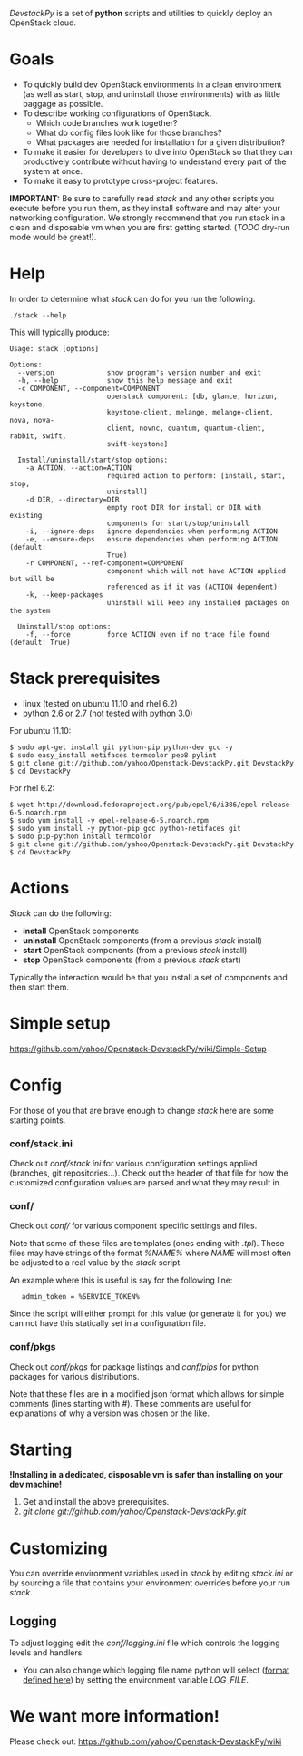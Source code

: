 *DevstackPy* is a set of **python** scripts and utilities to quickly deploy an OpenStack cloud.

# Goals

* To quickly build dev OpenStack environments in a clean environment (as well as start, stop, and uninstall those environments) with as little baggage as possible.
* To describe working configurations of OpenStack.
    * Which code branches work together? 
    * What do config files look like for those branches? 
    * What packages are needed for installation for a given distribution?
* To make it easier for developers to dive into OpenStack so that they can productively contribute without having to understand every part of the system at once.
* To make it easy to prototype cross-project features.

**IMPORTANT:** Be sure to carefully read *stack* and any other scripts you execute before you run them, as they install software and may alter your networking configuration.  We strongly recommend that you run stack in a clean and disposable vm when you are first getting started. (*TODO* dry-run mode would be great!).

# Help

In order to determine what *stack* can do for you run the following.

    ./stack --help
 
This will typically produce:
    
    Usage: stack [options]
    
    Options:
      --version             show program's version number and exit
      -h, --help            show this help message and exit
      -c COMPONENT, --component=COMPONENT
                            openstack component: [db, glance, horizon, keystone,
                            keystone-client, melange, melange-client, nova, nova-
                            client, novnc, quantum, quantum-client, rabbit, swift,
                            swift-keystone]
    
      Install/uninstall/start/stop options:
        -a ACTION, --action=ACTION
                            required action to perform: [install, start, stop,
                            uninstall]
        -d DIR, --directory=DIR
                            empty root DIR for install or DIR with existing
                            components for start/stop/uninstall
        -i, --ignore-deps   ignore dependencies when performing ACTION
        -e, --ensure-deps   ensure dependencies when performing ACTION (default:
                            True)
        -r COMPONENT, --ref-component=COMPONENT
                            component which will not have ACTION applied but will be
                            referenced as if it was (ACTION dependent)
        -k, --keep-packages
                            uninstall will keep any installed packages on the system
    
      Uninstall/stop options:
        -f, --force         force ACTION even if no trace file found (default: True)

# Stack prerequisites

* linux (tested on ubuntu 11.10 and rhel 6.2)
* python 2.6 or 2.7 (not tested with python 3.0)

For ubuntu 11.10:

    $ sudo apt-get install git python-pip python-dev gcc -y
    $ sudo easy_install netifaces termcolor pep8 pylint
    $ git clone git://github.com/yahoo/Openstack-DevstackPy.git DevstackPy
    $ cd DevstackPy

For rhel 6.2:

    $ wget http://download.fedoraproject.org/pub/epel/6/i386/epel-release-6-5.noarch.rpm
    $ sudo yum install -y epel-release-6-5.noarch.rpm
    $ sudo yum install -y python-pip gcc python-netifaces git
    $ sudo pip-python install termcolor
    $ git clone git://github.com/yahoo/Openstack-DevstackPy.git DevstackPy
    $ cd DevstackPy

# Actions

*Stack* can do the following:

* __install__ OpenStack components
* __uninstall__ OpenStack components (from a previous *stack* install)
* __start__ OpenStack components (from a previous *stack* install)
* __stop__ OpenStack components (from a previous *stack* start)

Typically the interaction would be that you install a set of components and then start them. 

# Simple setup

https://github.com/yahoo/Openstack-DevstackPy/wiki/Simple-Setup

# Config

For those of you that are brave enough to change *stack* here are some starting points.

###  conf/stack.ini

Check out *conf/stack.ini* for various configuration settings applied (branches, git repositories...).  Check out the header of that file for how the customized configuration values are parsed and what they may result in.

### conf/

Check out *conf/* for various component specific settings and files. 

Note that some of these files are templates (ones ending with *.tpl*).
These files may have strings of the format *%NAME%* where *NAME* will most often be adjusted to a real value by the *stack* script.  

An example where this is useful is say for the following line:

       admin_token = %SERVICE_TOKEN% 

Since the script will either prompt for this value (or generate it for you) we can not have this statically set in a configuration file. 

### conf/pkgs

Check out *conf/pkgs* for package listings and *conf/pips* for python packages for various distributions. 

Note that these files are in a modified json format which allows for simple comments (lines starting with *#*). These comments are useful for explanations of why a version was chosen or the like.

# Starting

**!Installing in a dedicated, disposable vm is safer than installing on your dev machine!**

1. Get and install the above prerequisites.
1. *git clone git://github.com/yahoo/Openstack-DevstackPy.git*

# Customizing

You can override environment variables used in *stack* by editing *stack.ini* or by sourcing a file that contains your environment overrides before your run *stack*.

## Logging

To adjust logging edit the *conf/logging.ini* file which controls the logging levels and handlers. 

* You can also change which logging file name python will select ([format defined here](http://docs.python.org/dev/library/logging.config.html)) by setting the environment variable *LOG_FILE*.

# We want more information!

Please check out: <https://github.com/yahoo/Openstack-DevstackPy/wiki>
